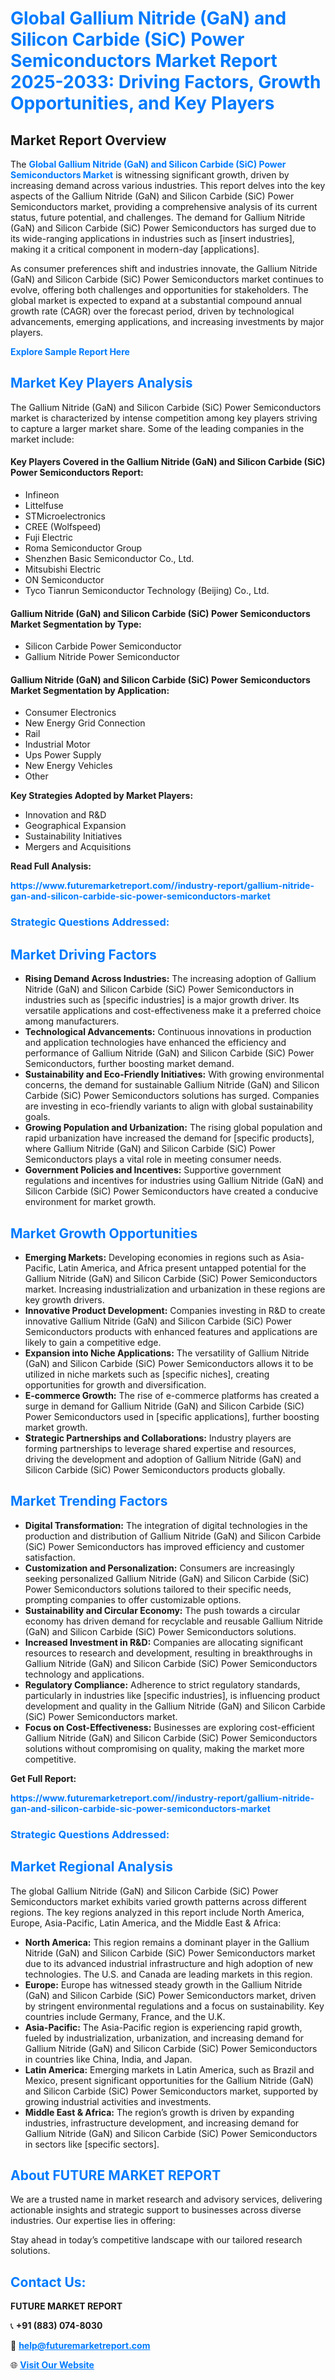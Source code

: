 <h1 style="color: #007BFF;">Global Gallium Nitride (GaN) and Silicon Carbide (SiC) Power Semiconductors Market Report 2025-2033: Driving Factors, Growth Opportunities, and Key Players</h1>

<section id="overview">
<h2>Market Report Overview</h2>
<p>The <a href="https://www.futuremarketreport.com//industry-report/gallium-nitride-gan-and-silicon-carbide-sic-power-semiconductors-market" style="color: #007BFF; text-decoration: none;"><strong>Global Gallium Nitride (GaN) and Silicon Carbide (SiC) Power Semiconductors Market</strong></a> is witnessing significant growth, driven by increasing demand across various industries. This report delves into the key aspects of the Gallium Nitride (GaN) and Silicon Carbide (SiC) Power Semiconductors market, providing a comprehensive analysis of its current status, future potential, and challenges. The demand for Gallium Nitride (GaN) and Silicon Carbide (SiC) Power Semiconductors has surged due to its wide-ranging applications in industries such as [insert industries], making it a critical component in modern-day [applications].</p>
<p>As consumer preferences shift and industries innovate, the Gallium Nitride (GaN) and Silicon Carbide (SiC) Power Semiconductors market continues to evolve, offering both challenges and opportunities for stakeholders. The global market is expected to expand at a substantial compound annual growth rate (CAGR) over the forecast period, driven by technological advancements, emerging applications, and increasing investments by major players.</p>
</section>

<section id="overview">
<p><a href="https://www.futuremarketreport.com//request-sample/reportId=75831" style="color: #007BFF; text-decoration: none;"><strong>Explore Sample Report Here</strong></a></p>
</section>

<section id="key-players">
<h2 style="color: #007BFF;">Market Key Players Analysis</h2>
<p>The Gallium Nitride (GaN) and Silicon Carbide (SiC) Power Semiconductors market is characterized by intense competition among key players striving to capture a larger market share. Some of the leading companies in the market include:</p>
<h4>Key Players Covered in the Gallium Nitride (GaN) and Silicon Carbide (SiC) Power Semiconductors Report:</h4>
<ul><li>Infineon</li><li>Littelfuse</li><li>STMicroelectronics</li><li>CREE (Wolfspeed)</li><li>Fuji Electric</li><li>Roma Semiconductor Group</li><li>Shenzhen Basic Semiconductor Co., Ltd.</li><li>Mitsubishi Electric</li><li>ON Semiconductor</li><li>Tyco Tianrun Semiconductor Technology (Beijing) Co., Ltd.</li></ul>
<h4>Gallium Nitride (GaN) and Silicon Carbide (SiC) Power Semiconductors Market Segmentation by Type:</h4>
<ul><li>Silicon Carbide Power Semiconductor</li><li>Gallium Nitride Power Semiconductor</li></ul>

<h4>Gallium Nitride (GaN) and Silicon Carbide (SiC) Power Semiconductors Market Segmentation by Application:</h4>
<ul><li>Consumer Electronics</li><li>New Energy Grid Connection</li><li>Rail</li><li>Industrial Motor</li><li>Ups Power Supply</li><li>New Energy Vehicles</li><li>Other</li></ul>
<p><strong>Key Strategies Adopted by Market Players:</strong></p>
<ul>
<li>Innovation and R&D</li>
<li>Geographical Expansion</li>
<li>Sustainability Initiatives</li>
<li>Mergers and Acquisitions</li>
</ul>
</section>

<section>
<p><strong>Read Full Analysis: </strong></p><a href="https://www.futuremarketreport.com//industry-report/gallium-nitride-gan-and-silicon-carbide-sic-power-semiconductors-market" style="color: #007BFF; text-decoration: none;"><strong>https://www.futuremarketreport.com//industry-report/gallium-nitride-gan-and-silicon-carbide-sic-power-semiconductors-market</strong></a>
<h3 style="color: #007BFF;">Strategic Questions Addressed:</h3>
</section>

<section id="driving-factors">
<h2 style="color: #007BFF;">Market Driving Factors</h2>
<ul>
<li><strong>Rising Demand Across Industries:</strong> The increasing adoption of Gallium Nitride (GaN) and Silicon Carbide (SiC) Power Semiconductors in industries such as [specific industries] is a major growth driver. Its versatile applications and cost-effectiveness make it a preferred choice among manufacturers.</li>
<li><strong>Technological Advancements:</strong> Continuous innovations in production and application technologies have enhanced the efficiency and performance of Gallium Nitride (GaN) and Silicon Carbide (SiC) Power Semiconductors, further boosting market demand.</li>
<li><strong>Sustainability and Eco-Friendly Initiatives:</strong> With growing environmental concerns, the demand for sustainable Gallium Nitride (GaN) and Silicon Carbide (SiC) Power Semiconductors solutions has surged. Companies are investing in eco-friendly variants to align with global sustainability goals.</li>
<li><strong>Growing Population and Urbanization:</strong> The rising global population and rapid urbanization have increased the demand for [specific products], where Gallium Nitride (GaN) and Silicon Carbide (SiC) Power Semiconductors plays a vital role in meeting consumer needs.</li>
<li><strong>Government Policies and Incentives:</strong> Supportive government regulations and incentives for industries using Gallium Nitride (GaN) and Silicon Carbide (SiC) Power Semiconductors have created a conducive environment for market growth.</li>
</ul>
</section>

<section id="growth-opportunities">
<h2 style="color: #007BFF;">Market Growth Opportunities</h2>
<ul>
<li><strong>Emerging Markets:</strong> Developing economies in regions such as Asia-Pacific, Latin America, and Africa present untapped potential for the Gallium Nitride (GaN) and Silicon Carbide (SiC) Power Semiconductors market. Increasing industrialization and urbanization in these regions are key growth drivers.</li>
<li><strong>Innovative Product Development:</strong> Companies investing in R&D to create innovative Gallium Nitride (GaN) and Silicon Carbide (SiC) Power Semiconductors products with enhanced features and applications are likely to gain a competitive edge.</li>
<li><strong>Expansion into Niche Applications:</strong> The versatility of Gallium Nitride (GaN) and Silicon Carbide (SiC) Power Semiconductors allows it to be utilized in niche markets such as [specific niches], creating opportunities for growth and diversification.</li>
<li><strong>E-commerce Growth:</strong> The rise of e-commerce platforms has created a surge in demand for Gallium Nitride (GaN) and Silicon Carbide (SiC) Power Semiconductors used in [specific applications], further boosting market growth.</li>
<li><strong>Strategic Partnerships and Collaborations:</strong> Industry players are forming partnerships to leverage shared expertise and resources, driving the development and adoption of Gallium Nitride (GaN) and Silicon Carbide (SiC) Power Semiconductors products globally.</li>
</ul>
</section>

<section id="trending-factors">
<h2 style="color: #007BFF;">Market Trending Factors</h2>
<ul>
<li><strong>Digital Transformation:</strong> The integration of digital technologies in the production and distribution of Gallium Nitride (GaN) and Silicon Carbide (SiC) Power Semiconductors has improved efficiency and customer satisfaction.</li>
<li><strong>Customization and Personalization:</strong> Consumers are increasingly seeking personalized Gallium Nitride (GaN) and Silicon Carbide (SiC) Power Semiconductors solutions tailored to their specific needs, prompting companies to offer customizable options.</li>
<li><strong>Sustainability and Circular Economy:</strong> The push towards a circular economy has driven demand for recyclable and reusable Gallium Nitride (GaN) and Silicon Carbide (SiC) Power Semiconductors solutions.</li>
<li><strong>Increased Investment in R&D:</strong> Companies are allocating significant resources to research and development, resulting in breakthroughs in Gallium Nitride (GaN) and Silicon Carbide (SiC) Power Semiconductors technology and applications.</li>
<li><strong>Regulatory Compliance:</strong> Adherence to strict regulatory standards, particularly in industries like [specific industries], is influencing product development and quality in the Gallium Nitride (GaN) and Silicon Carbide (SiC) Power Semiconductors market.</li>
<li><strong>Focus on Cost-Effectiveness:</strong> Businesses are exploring cost-efficient Gallium Nitride (GaN) and Silicon Carbide (SiC) Power Semiconductors solutions without compromising on quality, making the market more competitive.</li>
</ul>
</section>

<section>
<p><strong>Get Full Report: </strong></p><a href="https://www.futuremarketreport.com//industry-report/gallium-nitride-gan-and-silicon-carbide-sic-power-semiconductors-market" style="color: #007BFF; text-decoration: none;"><strong>https://www.futuremarketreport.com//industry-report/gallium-nitride-gan-and-silicon-carbide-sic-power-semiconductors-market</strong></a>
<h3 style="color: #007BFF;">Strategic Questions Addressed:</h3>
</section>


<section id="regional-analysis">
<h2 style="color: #007BFF;">Market Regional Analysis</h2>
<p>The global Gallium Nitride (GaN) and Silicon Carbide (SiC) Power Semiconductors market exhibits varied growth patterns across different regions. The key regions analyzed in this report include North America, Europe, Asia-Pacific, Latin America, and the Middle East & Africa:</p>
<ul>
<li><strong>North America:</strong> This region remains a dominant player in the Gallium Nitride (GaN) and Silicon Carbide (SiC) Power Semiconductors market due to its advanced industrial infrastructure and high adoption of new technologies. The U.S. and Canada are leading markets in this region.</li>
<li><strong>Europe:</strong> Europe has witnessed steady growth in the Gallium Nitride (GaN) and Silicon Carbide (SiC) Power Semiconductors market, driven by stringent environmental regulations and a focus on sustainability. Key countries include Germany, France, and the U.K.</li>
<li><strong>Asia-Pacific:</strong> The Asia-Pacific region is experiencing rapid growth, fueled by industrialization, urbanization, and increasing demand for Gallium Nitride (GaN) and Silicon Carbide (SiC) Power Semiconductors in countries like China, India, and Japan.</li>
<li><strong>Latin America:</strong> Emerging markets in Latin America, such as Brazil and Mexico, present significant opportunities for the Gallium Nitride (GaN) and Silicon Carbide (SiC) Power Semiconductors market, supported by growing industrial activities and investments.</li>
<li><strong>Middle East & Africa:</strong> The region’s growth is driven by expanding industries, infrastructure development, and increasing demand for Gallium Nitride (GaN) and Silicon Carbide (SiC) Power Semiconductors in sectors like [specific sectors].</li>
</ul>
</section>

<footer>
<h2 style="color: #007BFF;">About FUTURE MARKET REPORT</h2>
<p>We are a trusted name in market research and advisory services, delivering actionable insights and strategic support to businesses across diverse industries. Our expertise lies in offering:</p>

<p>Stay ahead in today’s competitive landscape with our tailored research solutions.</p>

<h2 style="color: #007BFF;">Contact Us:</h2>
<p><strong>FUTURE MARKET REPORT</strong></p>
<p>📞 <strong>+91 (883) 074-8030</strong></p>
<p>📧 <strong><a href="mailto:help@futuremarketreport.com" style="color: #007BFF;">help@futuremarketreport.com</a></strong></p>
<p>🌐 <strong><a href="https://www.futuremarketreport.com/" style="color: #007BFF;">Visit Our Website</a></strong></p>
</footer>